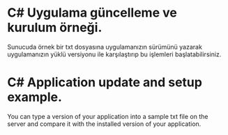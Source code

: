 # C# Uygulama güncelleme ve kurulum örneği.
Sunucuda örnek bir txt dosyasına uygulamanızın sürümünü yazarak uygulamanızın yüklü versiyonu ile karşılaştırıp bu işlemleri başlatabilirsiniz.


# C# Application update and setup example.
You can type a version of your application into a sample txt file on the server and compare it with the installed version of your application.